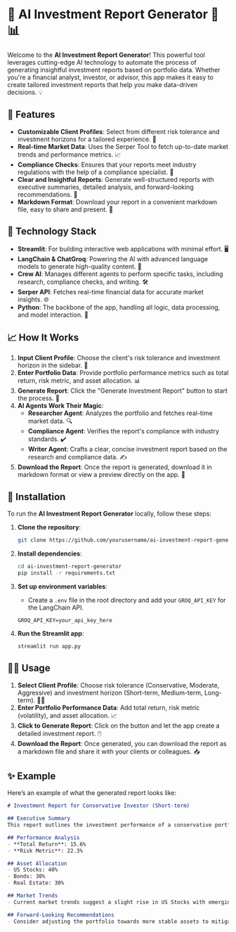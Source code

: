 # 🌟 AI Investment Report Generator 💼📊

Welcome to the **AI Investment Report Generator**! This powerful tool leverages cutting-edge AI technology to automate the process of generating insightful investment reports based on portfolio data. Whether you're a financial analyst, investor, or advisor, this app makes it easy to create tailored investment reports that help you make data-driven decisions. 💡

## 🚀 Features

- **Customizable Client Profiles**: Select from different risk tolerance and investment horizons for a tailored experience. 🎯
- **Real-time Market Data**: Uses the Serper Tool to fetch up-to-date market trends and performance metrics. 📈
- **Compliance Checks**: Ensures that your reports meet industry regulations with the help of a compliance specialist. 📜
- **Clear and Insightful Reports**: Generate well-structured reports with executive summaries, detailed analysis, and forward-looking recommendations. 📑
- **Markdown Format**: Download your report in a convenient markdown file, easy to share and present. 📄

## 🔧 Technology Stack

- **Streamlit**: For building interactive web applications with minimal effort. 🖥️
- **LangChain & ChatGroq**: Powering the AI with advanced language models to generate high-quality content. 🤖
- **Crew AI**: Manages different agents to perform specific tasks, including research, compliance checks, and writing. 🛠️
- **Serper API**: Fetches real-time financial data for accurate market insights. 🌐
- **Python**: The backbone of the app, handling all logic, data processing, and model interaction. 🐍

## 📈 How It Works

1. **Input Client Profile**: Choose the client's risk tolerance and investment horizon in the sidebar. 📝
2. **Enter Portfolio Data**: Provide portfolio performance metrics such as total return, risk metric, and asset allocation. 📊
3. **Generate Report**: Click the "Generate Investment Report" button to start the process. 🔄
4. **AI Agents Work Their Magic**:
   - **Researcher Agent**: Analyzes the portfolio and fetches real-time market data. 🔍
   - **Compliance Agent**: Verifies the report's compliance with industry standards. ✔️
   - **Writer Agent**: Crafts a clear, concise investment report based on the research and compliance data. ✍️
5. **Download the Report**: Once the report is generated, download it in markdown format or view a preview directly on the app. 💾

## 📂 Installation

To run the **AI Investment Report Generator** locally, follow these steps:

1. **Clone the repository**:
    ```bash
    git clone https://github.com/yourusername/ai-investment-report-generator.git
    ```

2. **Install dependencies**:
    ```bash
    cd ai-investment-report-generator
    pip install -r requirements.txt
    ```

3. **Set up environment variables**:
    - Create a `.env` file in the root directory and add your `GROQ_API_KEY` for the LangChain API.

    ```plaintext
    GROQ_API_KEY=your_api_key_here
    ```

4. **Run the Streamlit app**:
    ```bash
    streamlit run app.py
    ```


## 🧑‍💻 Usage

1. **Select Client Profile**: Choose risk tolerance (Conservative, Moderate, Aggressive) and investment horizon (Short-term, Medium-term, Long-term). 🧑‍💼
2. **Enter Portfolio Performance Data**: Add total return, risk metric (volatility), and asset allocation. 📈
3. **Click to Generate Report**: Click on the button and let the app create a detailed investment report. 🖱️
4. **Download the Report**: Once generated, you can download the report as a markdown file and share it with your clients or colleagues. 📥

## ✨ Example

Here’s an example of what the generated report looks like:

```markdown
# Investment Report for Conservative Investor (Short-term)

## Executive Summary
This report outlines the investment performance of a conservative portfolio with a focus on low risk and moderate returns.

## Performance Analysis
- **Total Return**: 15.6%
- **Risk Metric**: 22.3%

## Asset Allocation
- US Stocks: 40%
- Bonds: 30%
- Real Estate: 30%

## Market Trends
- Current market trends suggest a slight rise in US Stocks with emerging markets showing volatility.

## Forward-Looking Recommendations
- Consider adjusting the portfolio towards more stable assets to mitigate upcoming risks in emerging markets.
